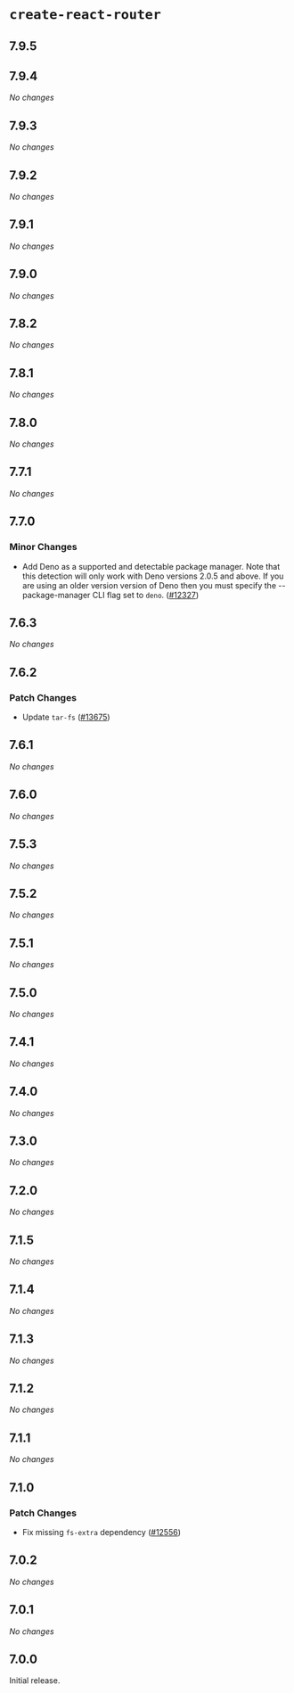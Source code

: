 # `create-react-router`

## 7.9.5

## 7.9.4

_No changes_

## 7.9.3

_No changes_

## 7.9.2

_No changes_

## 7.9.1

_No changes_

## 7.9.0

_No changes_

## 7.8.2

_No changes_

## 7.8.1

_No changes_

## 7.8.0

_No changes_

## 7.7.1

_No changes_

## 7.7.0

### Minor Changes

- Add Deno as a supported and detectable package manager. Note that this detection will only work with Deno versions 2.0.5 and above. If you are using an older version version of Deno then you must specify the --package-manager CLI flag set to `deno`. ([#12327](https://github.com/remix-run/react-router/pull/12327))

## 7.6.3

_No changes_

## 7.6.2

### Patch Changes

- Update `tar-fs` ([#13675](https://github.com/remix-run/react-router/pull/13675))

## 7.6.1

_No changes_

## 7.6.0

_No changes_

## 7.5.3

_No changes_

## 7.5.2

_No changes_

## 7.5.1

_No changes_

## 7.5.0

_No changes_

## 7.4.1

_No changes_

## 7.4.0

_No changes_

## 7.3.0

_No changes_

## 7.2.0

_No changes_

## 7.1.5

_No changes_

## 7.1.4

_No changes_

## 7.1.3

_No changes_

## 7.1.2

_No changes_

## 7.1.1

_No changes_

## 7.1.0

### Patch Changes

- Fix missing `fs-extra` dependency ([#12556](https://github.com/remix-run/react-router/pull/12556))

## 7.0.2

_No changes_

## 7.0.1

_No changes_

## 7.0.0

Initial release.
